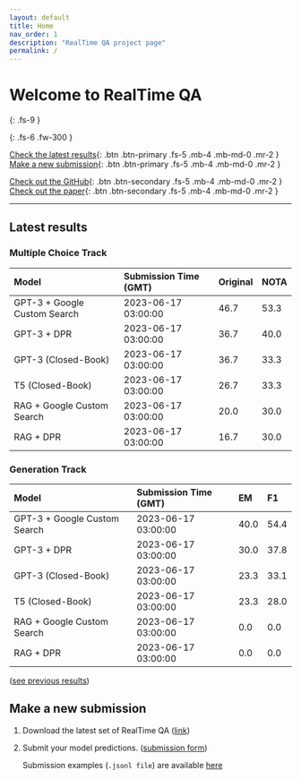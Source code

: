 ```yaml
---
layout: default
title: Home
nav_order: 1
description: "RealTime QA project page"
permalink: /
---
```


# Welcome to RealTime QA
{: .fs-9 }


{: .fs-6 .fw-300 }

[Check the latest results](#latest-results){: .btn .btn-primary .fs-5 .mb-4 .mb-md-0 .mr-2 } [Make a new submission](#make-a-new-submission){: .btn .btn-primary .fs-5 .mb-4 .mb-md-0 .mr-2 }

[Check out the GitHub](https://github.com/realtimeqa/realtimeqa_public){: .btn .btn-secondary .fs-5 .mb-4 .mb-md-0 .mr-2 } [Check out the paper](https://arxiv.org/abs/2207.13332){: .btn .btn-secondary .fs-5 .mb-4 .mb-md-0 .mr-2 }

---

## Latest results 

### Multiple Choice Track

| Model        | Submission Time (GMT) | Original | NOTA | 
|:-------------|:---------|:---------|:-----|
|GPT-3 + Google Custom Search|2023-06-17 03:00:00|46.7|53.3|
|GPT-3 + DPR|2023-06-17 03:00:00|36.7|40.0|
|GPT-3 (Closed-Book)|2023-06-17 03:00:00|36.7|33.3|
|T5 (Closed-Book)|2023-06-17 03:00:00|26.7|33.3|
|RAG + Google Custom Search|2023-06-17 03:00:00|20.0|30.0|
|RAG + DPR|2023-06-17 03:00:00|16.7|30.0|



### Generation Track

| Model        | Submission Time (GMT) | EM | F1 | 
|:-------------|:---------|:---------|:-----|
|GPT-3 + Google Custom Search|2023-06-17 03:00:00|40.0|54.4|
|GPT-3 + DPR|2023-06-17 03:00:00|30.0|37.8|
|GPT-3 (Closed-Book)|2023-06-17 03:00:00|23.3|33.1|
|T5 (Closed-Book)|2023-06-17 03:00:00|23.3|28.0|
|RAG + Google Custom Search|2023-06-17 03:00:00|0.0|0.0|
|RAG + DPR|2023-06-17 03:00:00|0.0|0.0|



([see previous results](https://realtimeqa.github.io/docs/results/2022/))

## Make a new submission

1. Download the latest set of RealTime QA ([link](https://github.com/realtimeqa/realtimeqa_public))

1. Submit your model predictions. ([submission form](https://forms.gle/6xANYtedAf8UrqyY8))

    Submission examples (`.jsonl file`) are available [here](https://github.com/realtimeqa/realtimeqa_public/tree/main/baseline_results)
